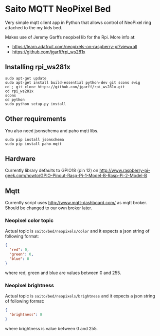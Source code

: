 # Saito MQTT NeoPixel Bed

Very simple mqtt client app in Python that allows control of NeoPixel ring
attached to the my kids bed.

Makes use of Jeremy Garffs neopixel lib for the Rpi. More info at:

* https://learn.adafruit.com/neopixels-on-raspberry-pi?view=all
* https://github.com/jgarff/rpi_ws281x

## Installing rpi_ws281x

```shell
sudo apt-get update
sudo apt-get install build-essential python-dev git scons swig
cd ; git clone https://github.com/jgarff/rpi_ws281x.git
cd rpi_ws281x
scons
cd python
sudo python setup.py install
```

## Other requirements

You also need jsonschema and paho mqtt libs.

```shell
sudo pip install jsonschema
sudo pip install paho-mqtt
```

## Hardware

Currently library defaults to GPIO18 (pin 12) on http://www.raspberry-pi-geek.com/howto/GPIO-Pinout-Rasp-Pi-1-Model-B-Rasp-Pi-2-Model-B

## Mqtt

Currently script uses http://www.mqtt-dashboard.com/ as mqtt broker. Should be changed to our own broker later.

### Neopixel color topic

Actual topic is `saito/bed/neopixels/color` and it expects a json string of following format:

```json
{
  "red": 0,
  "green": 0,
  "blue": 0
}
```
where red, green and blue are values between 0 and 255.

### Neopixel brightness

Actual topic is `saito/bed/neopixels/brightness` and it expects a json string of following format:

```json
{
  "brightness": 0
}
```
where brightness is value between 0 and 255.
